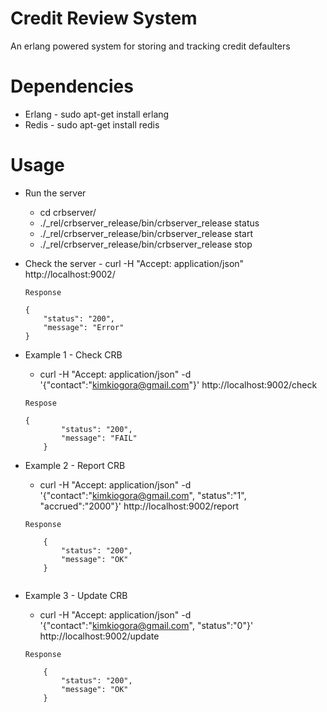 # Credit Review System
An erlang powered system for storing and tracking credit defaulters

# Dependencies
* Erlang - sudo apt-get install erlang
* Redis - sudo apt-get install redis

# Usage
* Run the server
	* cd crbserver/
	* ./_rel/crbserver_release/bin/crbserver_release status
	* ./_rel/crbserver_release/bin/crbserver_release start
	* ./_rel/crbserver_release/bin/crbserver_release stop
* Check the server - curl -H "Accept: application/json" http://localhost:9002/
	```
	Response

	{
	    "status": "200",
 	    "message": "Error"
	}

* Example 1 - Check CRB
	* curl -H "Accept: application/json" -d '{"contact":"kimkiogora@gmail.com"}' http://localhost:9002/check
	```
	Respose

	{
            "status": "200",
            "message": "FAIL"
        }

	```

* Example 2 - Report CRB
	* curl -H "Accept: application/json" -d '{"contact":"kimkiogora@gmail.com", "status":"1", "accrued":"2000"}' http://localhost:9002/report
	```
	Response

        {
            "status": "200",
            "message": "OK"
        }


* Example 3 - Update CRB
	* curl -H "Accept: application/json" -d '{"contact":"kimkiogora@gmail.com", "status":"0"}' http://localhost:9002/update
	```
	Response

        {
            "status": "200",
            "message": "OK"
        }

